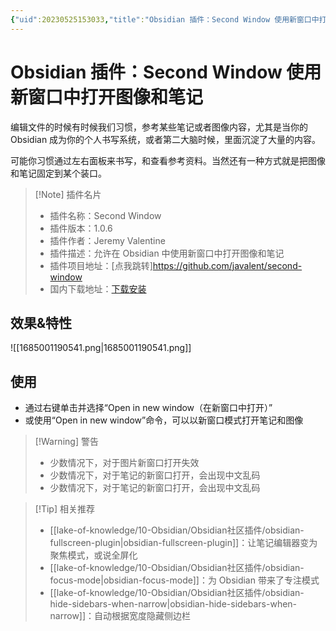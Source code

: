```yaml
---
{"uid":20230525153033,"title":"Obsidian 插件：Second Window 使用新窗口中打开图像和笔记","tags":["Obsidian","插件","新窗口","多窗口管理"],"description":"Obsidian 插件：Second Window 使用新窗口中打开图像和笔记","author":"OS","type":"basic","draft":false,"editable":false,"modified":20230531200211,"dg-publish":true,"permalink":"/lake-of-knowledge/10-obsidian/obsidian/image-window/","dgPassFrontmatter":true}
---
```



# Obsidian 插件：Second Window 使用新窗口中打开图像和笔记

编辑文件的时候有时候我们习惯，参考某些笔记或者图像内容，尤其是当你的 Obsidian 成为你的个人书写系统，或者第二大脑时候，里面沉淀了大量的内容。

可能你习惯通过左右面板来书写，和查看参考资料。当然还有一种方式就是把图像和笔记固定到某个装口。

> [!Note] 插件名片
> - 插件名称：Second Window
> - 插件版本：1.0.6
> - 插件作者：Jeremy Valentine
> - 插件描述：允许在 Obsidian 中使用新窗口中打开图像和笔记
> - 插件项目地址：[点我跳转]<https://github.com/javalent/second-window>
> - 国内下载地址：[下载安装](https://pkmer.cn/products/plugin/pluginMarket/?image-window)

## 效果&特性

![[1685001190541.png\|1685001190541.png]]

## 使用

- 通过右键单击并选择“Open in new window（在新窗口中打开）”
- 或使用“Open in new window”命令，可以以新窗口模式打开笔记和图像

>[!Warning] 警告
>- 少数情况下，对于图片新窗口打开失效
>- 少数情况下，对于笔记的新窗口打开，会出现中文乱码
>- 少数情况下，对于笔记的新窗口打开，会出现中文乱码

> [!Tip] 相关推荐
> - [[lake-of-knowledge/10-Obsidian/Obsidian社区插件/obsidian-fullscreen-plugin\|obsidian-fullscreen-plugin]]：让笔记编辑器变为聚焦模式，或说全屏化
> - [[lake-of-knowledge/10-Obsidian/Obsidian社区插件/obsidian-focus-mode\|obsidian-focus-mode]]：为 Obsidian 带来了专注模式
> - [[lake-of-knowledge/10-Obsidian/Obsidian社区插件/obsidian-hide-sidebars-when-narrow\|obsidian-hide-sidebars-when-narrow]]：自动根据宽度隐藏侧边栏